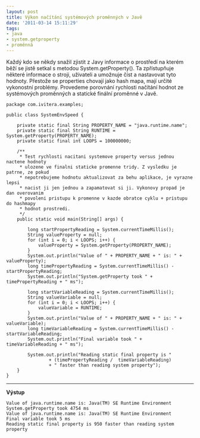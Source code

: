 ```yaml
---
layout: post
title: Výkon načítání systémových proměnných v Javě
date: '2011-03-14 15:11:29'
tags:
- java
- system.getproperty
- proměnná
---
```


Každý kdo se někdy snažil zjistit z Javy informace
o prostředí na kterém běží se jistě setkal s metodou
System.getProperty(). Ta zpřístupňuje některé informace
o stroji, uživateli a umožnuje číst a nastavovat tyto hodnoty.
Přestože se properties chovají jako hash mapa, mají určité vykonostní
problémy. Provedeme porovnání rychlosti načítání hodnot ze systémových
proměnných a statické finální proměnné v Javě.


<pre><code>package com.ivitera.examples;

public class SystemEnvSpeed {

    private static final String PROPERTY_NAME = &quot;java.runtime.name&quot;;
    private static final String RUNTIME = System.getProperty(PROPERTY_NAME);
    private static final int LOOPS = 100000000;

    /**
     * Test rychlosti nacitani systemove property versus jednou nactene hodnoty
     * ulozene ve finalni staticke promenne tridy. Z vysledku je patrne, ze pokud
     * nepotrebujeme hodnotu aktualizovat za behu aplikace, je vyrazne lepsi
     * nacist ji jen jednou a zapamatovat si ji. Vykonovy propad je dan overovanim
     * povoleni pristupu k promenne v kazde obratce cyklu + pristupu do hashmapy
     * hodnot prostredi.
     */
    public static void main(String[] args) {

        long startPropertyReading = System.currentTimeMillis();
        String valueProperty = null;
        for (int i = 0; i &lt; LOOPS; i++) {
            valueProperty = System.getProperty(PROPERTY_NAME);
        }
        System.out.println(&quot;Value of &quot; + PROPERTY_NAME + &quot; is: &quot; + valueProperty);
        long timePropertyReading = System.currentTimeMillis() - startPropertyReading;
        System.out.println(&quot;System.getProperty took &quot; + timePropertyReading + &quot; ms&quot;);

        long startVariableReading = System.currentTimeMillis();
        String valueVariable = null;
        for (int i = 0; i &lt; LOOPS; i++) {
            valueVariable = RUNTIME;
        }
        System.out.println(&quot;Value of &quot; + PROPERTY_NAME + &quot; is: &quot; + valueVariable);
        long timeVariableReading = System.currentTimeMillis() - startVariableReading;
        System.out.println(&quot;Final variable took &quot; + timeVariableReading + &quot; ms&quot;);

        System.out.println(&quot;Reading static final property is &quot;
                + (timePropertyReading /  timeVariableReading)
                + &quot; faster than reading system property&quot;);
    }
}</code></pre>

<hr />

<p><strong>Výstup</strong></p>

<pre><code>Value of java.runtime.name is: Java(TM) SE Runtime Environment
System.getProperty took 4754 ms
Value of java.runtime.name is: Java(TM) SE Runtime Environment
Final variable took 5 ms
Reading static final property is 950 faster than reading system property</code></pre>

